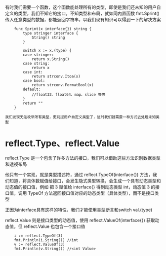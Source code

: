 有时我们需要一个函数，这个函数能处理所有的类型，即使是我们还未知的用户自定义的类型，我们不知它的接口，不知类型和布局，就如同内置函数 fmt.Sprint() 传入任意类型的数据，都能返回字符串，以我们现有知识可以得到一下的解决方案

```
    func Sprint(x interface{}) string {
        type stringer interface {
            String() string
        }
        
        switch x := x.(type) {
        case stringer:
            return x.String()
        case string:
            return x
        case int:
            return strconv.Itoa(x)    
        case bool:
            return strconv.FormatBool(x)
        default:
            //float32、float64、map、slice 等等
        }
        return ""
    }
```

`我们发现无法枚举所有类型，更别提用户自定义类型了，这时我们就需要一种方式去处理未知类型
`
# reflect.Type、reflect.Value
reflect.Type 是一个包含了许多方法的接口，我们可以借助这些方法识别数据类型和透视布局

他只有一个实现，就是类型描述符，通过 reflect.TypeOf(interface{}) 方法，我们知道，将具体数赋值给接口，会发生隐式类型转换，会生成一个具有动态类型和动态值的接口值，例如 把 3 赋值给 interface{} 得到动态类型 int，动态值 3 的接口值，调用 TypeOf 方法返回接口值对应的动态类型（具体类型），而不是接口类型

正因为interface具有这样的特性，我们才能使用类型断言和switch val.(type)

reflect.Value 则是接口类型的动态值，使用 reflect.ValueOf(interface{}) 获取动态值，但 reflect.Value 也包含一个接口值

```
    i := reflect.TypeOf(3)
	fmt.Println(i.String()) //int
	v := reflect.ValueOf(3)
	fmt.Println(v.String()) //<int Value>
```
